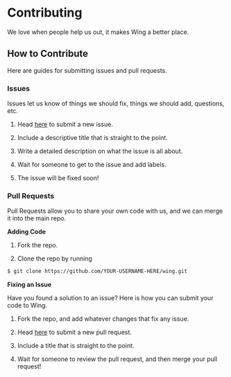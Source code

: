 # Contributing

We love when people help us out, it makes Wing a better place.


## How to Contribute

Here are guides for submitting issues and pull requests.

### Issues

Issues let us know of things we should fix, things we should add, questions, etc. 

1) Head [here](https://github.com/KingPixil/wing/issues/new) to submit a new issue.

2) Include a descriptive title that is straight to the point.

3) Write a detailed description on what the issue is all about.

4) Wait for someone to get to the issue and add labels.

5) The issue will be fixed soon!


### Pull Requests

Pull Requests allow you to share your own code with us, and we can merge it into the main repo.

**Adding Code**

1) Fork the repo.

2) Clone the repo by running 
```sh
$ git clone https://github.com/YOUR-USERNAME-HERE/wing.git
```

**Fixing an Issue**

Have you found a solution to an issue? Here is how you can submit your code to Wing.

1) Fork the repo, and add whatever changes that fix any issue.

1) Head [here](https://github.com/KingPixil/wing/pulls/) to submit a new pull request.

2) Include a title that is straight to the point.

3) Wait for someone to review the pull request, and then merge your pull request!